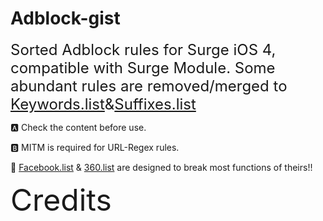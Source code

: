 # Adblock-gist
<font size=5>Sorted Adblock rules for Surge iOS 4, compatible with Surge Module. Some abundant rules are removed/merged to [Keywords.list](https://github.com/TPCTPCTPC/Adblock-gist/blob/master/Keywords.list)&[Suffixes.list](https://github.com/TPCTPCTPC/Adblock-gist/blob/master/Suffixes.list)</font>

🅰 Check the content before use.

🅱 MITM is required for URL-Regex rules.

🚨 [Facebook.list](https://github.com/TPCTPCTPC/Adblock-gist/blob/master/Facebook.list) & [360.list](https://github.com/TPCTPCTPC/Adblock-gist/blob/master/360.list) are designed to break most functions of theirs!!


<font size=10>Credits</font>
